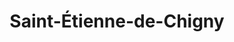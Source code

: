 ---
title: Saint-Étienne-de-Chigny
url: /saint-etienne-de-chigny/
latitude: 47.369
longitude: 0.515
---
